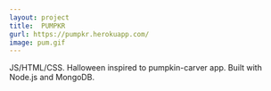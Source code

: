 ```yaml
---
layout: project
title:  PUMPKR
gurl: https://pumpkr.herokuapp.com/
image: pum.gif
---
```


JS/HTML/CSS.
 Halloween inspired to pumpkin-carver app. Built with Node.js and MongoDB.
